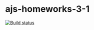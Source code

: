# ajs-homeworks-3-1
[![Build status](https://ci.appveyor.com/api/projects/status/nicbdt86g39aj3cx?svg=true)](https://ci.appveyor.com/project/AsotikovAnton/ajs-homeworks-3-1)
